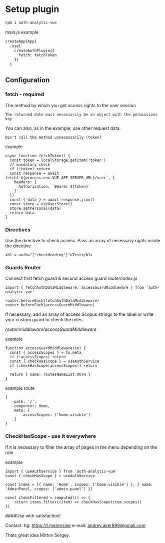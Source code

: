 # Setup plugin

```sh
npm i auth-analytic-vue
```

main.js example
```sh
createApp(App)
  .use(
    createAuthPlugin({
      fetch: fetchToken
    })
  )
```

## Configuration

### fetch - required
The method by which you get access rights to the user session

`The returned date must necessarily be an object with the permissions key`

You can also, as in the example, use other request data.

`Don't call the method unnecessarily (token)`

example
```
async function fetchToken() {
  const token = localStorage.getItem('token')
  // mandatory check
  if (!token) return
  const response = await fetch(`${process.env.VUE_APP_SERVER_URL}/user`, {
    headers: {
      Authorization: `Bearer ${token}`
    }
  })
  const { data } = await response.json()
  const store = useUserStore()
  store.setPersonal(data)
  return data
}
```

### Directives

Use the directive to check access. Pass an array of necessary rights inside the directive

```
<h1 v-auth="['checkHeading']">Test</h1>
```

### Guards Router
Connect first fetch guard & second access guard
<i>router/index.js</i>
```
import { fetchAuthDataMiddleware, accessGuardMiddleware } from 'auth-analytic-vue'

router.beforeEach(fetchAuthDataMiddleware)
router.beforeEach(accessGuardMiddleware)
```

If necessary, add an array of access Scopus strings to the label or write your custom guard to check the roles

<i>router/middleware/accessGuardMiddleware</i>

example
```
function accessGuardMiddleware(to) {
  const { accessScopes } = to.meta
  if (!accessScopes) return
  const { checkHasScope } = useAuthService
  if (checkHasScope(accessScopes)) return

  return { name: routesNameList.AUTH }
}
```

example route
```
{
    path: '/',
    component: Home,
    meta: {
        accessScopes: ['home.visible']
    }
}
```

### CheckHasScope - use it everywhere
If it is necessary to filter the array of pages in the menu depending on the role

example
```
import { useAuthService } from 'auth-analytic-vue'
const { checkHasScope } = useAuthService

const items = [{ name: 'Home', scopes: ['home.visible'] }, { name: 'AdminPanel, scopes: ['admin.panel'] }]

const itemsFiltered = computed(() => {
    return items.filter((item) => checkHasScope(item.scopes))
})

```

####Use with satisfaction!

Contact:
tlg: https://t.me/ensine
e-mail: andrey.aker899@gmail.com

Thats great idea  Mirtov Sergey.
